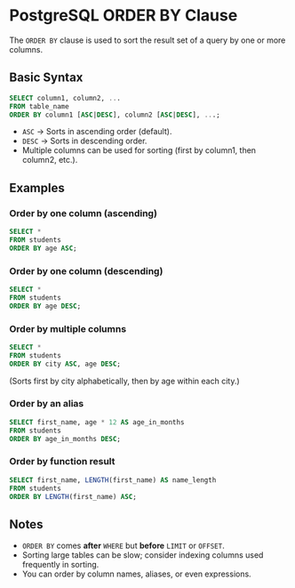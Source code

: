 


# PostgreSQL ORDER BY Clause

The `ORDER BY` clause is used to sort the result set of a query by one or more columns.

## Basic Syntax
```sql
SELECT column1, column2, ...
FROM table_name
ORDER BY column1 [ASC|DESC], column2 [ASC|DESC], ...;
```

- `ASC` → Sorts in ascending order (default).
- `DESC` → Sorts in descending order.
- Multiple columns can be used for sorting (first by column1, then column2, etc.).

## Examples

### Order by one column (ascending)
```sql
SELECT *
FROM students
ORDER BY age ASC;
```

### Order by one column (descending)
```sql
SELECT *
FROM students
ORDER BY age DESC;
```

### Order by multiple columns
```sql
SELECT *
FROM students
ORDER BY city ASC, age DESC;
```
(Sorts first by city alphabetically, then by age within each city.)

### Order by an alias
```sql
SELECT first_name, age * 12 AS age_in_months
FROM students
ORDER BY age_in_months DESC;
```

### Order by function result
```sql
SELECT first_name, LENGTH(first_name) AS name_length
FROM students
ORDER BY LENGTH(first_name) ASC;
```

## Notes
- `ORDER BY` comes **after** `WHERE` but **before** `LIMIT` or `OFFSET`.
- Sorting large tables can be slow; consider indexing columns used frequently in sorting.
- You can order by column names, aliases, or even expressions.
